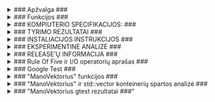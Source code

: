 <details>
<summary>### Apžvalga ###</summary>
<br>

Ši programa skirta generuoti studentų pažymių ataskaitas. Vartotojas gali pasirinkti iš kelių variantų:

Generuoti pažymius:
Suvedus studento vardą ir pavardę, programa sugeneruos atsitiktinį namų darbų skaičių (nuo 1 iki 10),
atsitiktinius namų darbų rezultatus (nuo 1 iki 10) ir atsitiktinį egzamino rezultatą (nuo 1 iki 10).
Galutinis balas bus apskaičiuojamas pagal formulę: 0.4 * vidutinis namų darbų balas + 0.6 * egzamino balas.
Rezultatai bus rodomi lentelėje su stulpeliais: Pavarde, Vardas, Galutinis (Vid.) arba Galutinis (Med.) (priklausomai nuo pasirinkimo).

Skaityti iš failo:
Programa nuskaitys duomenis iš pasirinkto failo. Failas turi būti suformatuotas taip, kad kiekvienoje eilutėje
būtų studento vardas, pavardė ir namų darbų rezultatai (atskirti tarpais).
Galutinis balas bus apskaičiuojamas taip pat, kaip ir ankstesniame variante.
Rezultatai bus rodomi lentelėje su stulpeliais: Pavarde, Vardas, Galutinis (Vid.) arba Galutinis (Med.) (priklausomai nuo pasirinkimo).

Rankinis įvedimas:
Vartotojas galės rankiniu būdu įvesti studentų vardus, pavardes, namų darbų rezultatus ir egzamino rezultatus.
Galutinis balas bus apskaičiuojamas taip pat, kaip ir ankstesniuose variantuose.
Rezultatai bus rodomi lentelėje su stulpeliais: Pavarde, Vardas, Galutinis (Vid.) arba Galutinis (Med.) (priklausomai nuo pasirinkimo).

</details>

<details>
<summary>### Funkcijos ###</summary>
<br>

<details>
<summary>Pagrindinės funkcijos:</summary>
<br>

GeneruotiPazymius: Ši funkcija sugeneruoja atsitiktinius studentų duomenis ir apskaičiuoja galutinius balus.
Skaitymas: Ši funkcija nuskaito duomenis iš pasirinkto failo ir apskaičiuoja galutinius balus.
RankinisIvedimas: Ši funkcija leidžia vartotojui rankiniu būdu įvesti studentų duomenis ir apskaičiuoja galutinius balus.
RusiuotiSpausdinti: Ši funkcija rūšiuoja ir spausdina rezultatų lentelę.
PasirinktiFaila: Ši funkcija leidžia vartotojui pasirinkti failą iš pateikto sąrašo.
RusiuotiGeraisBlogais: Ši funkcija rūšiuoja studentus pagal vidurkį į du atskirus failus: "Kietiakai" (studentai su vidurkiu > 5) ir "Nuskriaustukai" (studentai su vidurkiu < 5).
</details>

<details>
<summary>Papildomos funkcijos:</summary>
<br>

Galimybė apskaičiuoti ir parodyti medianą vietoj vidurkio.

Galimybė rūšiuoti rezultatus pagal vardą, pavardę arba balą.

Galimybė išsaugoti rezultatus faile.


Naudojimo instrukcija:

Paleiskite programą.

Pasirinkite norimą variantą:
Generuoti pažymius
Skaityti iš failo
Rankinis įvedimas

Jei pasirinkote "Skaityti iš failo", pasirinkite norimą failą iš sąrašo.

Jei pasirinkote "Rankinis įvedimas", įveskite studentų duomenis.

Pasirinkite, kaip norite matyti savo galutinį balą:
Vidutinis (Vid.)
Mediana (Med.)

Pasirinkite, kaip norite rusiuoti rezultatus:
Vardo
Pavardės
Balais

Pasirinkite, kaip norite matyti rezultatus:
Ekrane
Faile


Pavyzdys

Vartotojas pasirenka "Generuoti pažymius".

Įveda studento vardą: Jonas

Įveda studento pavardę: Jonaitis

Programa sugeneruoja 5 namų darbus.

Namų darbų rezultatai: 8, 7, 9, 6, 10.

Egzamino rezultatas: 8.

Rezultatai:

Pavarde | Vardas | Galutinis (Vid.)
------- | -------- | --------
Jonaitis | Jonas | 8.20

Sąrankos failas

Programa gali dirbti su duomenų failu, kuriame kiekvienoje eilutėje yra studentų informacija, atskirta tarpais:

Vardas Pavardė Namų_darbo_rezultatas1 Namų_darbo_rezultatas2 ... Egzamino_rezultatas
Pavyzdys:

Petras Petraitis 7 8 9 10 7
Ona Onaitytė 5 6 8 4 8

</details>
</details>

<details>
<summary>### KOMPIUTERIO SPECIFIKACIJOS: ###</summary>
<br>

CPU: I7 - 12700H
RAM: 16gb SODIMM 4800 Mhz
GPU: RTX 3060 (mobile)
SSD: Micron_3400 500GB (NVMe, PCIe Gen4)
SSD: WD_BLACK SN750 SE 1TB (NVMe, PCIe Gen4)

</details>
<details>
<summary>### TYRIMO REZULTATAI ###</summary>
<br>

studentai1000

<img width="539" alt="studentai1000" src="https://github.com/Ghirahim5/Objektinis-2024/assets/147089390/a2ac3659-290c-4953-bc8c-7db9d08f0d87">

studentai10000

<img width="543" alt="studentai10000" src="https://github.com/Ghirahim5/Objektinis-2024/assets/147089390/44dbc6fa-8ec6-49f8-8cfa-61e1523ac7a3">

studentai100000

<img width="542" alt="studentai100000" src="https://github.com/Ghirahim5/Objektinis-2024/assets/147089390/4391de41-d2f6-4776-9585-2c05532c152e">

studentai1000000

<img width="539" alt="studentai1000000" src="https://github.com/Ghirahim5/Objektinis-2024/assets/147089390/2df42488-8e47-4d98-99cc-d28ed992c785">

studentai10000000

<img width="535" alt="studentai10000000" src="https://github.com/Ghirahim5/Objektinis-2024/assets/147089390/fe55d02c-ea62-46b9-b66a-c000c0eede2e">


Vektorių 1 strategijos rezultatai

1000

<img width="531" alt="vektoriai1k" src="https://github.com/Ghirahim5/Objektinis-2024/assets/147089390/b63fd63b-703f-45ae-be80-f0919b198a9f">

10000

<img width="540" alt="vektoriai10k" src="https://github.com/Ghirahim5/Objektinis-2024/assets/147089390/f29cdd16-7852-4eb7-9839-f43bfedf5d36">

100000

<img width="538" alt="vektoriai100k" src="https://github.com/Ghirahim5/Objektinis-2024/assets/147089390/9b29faf8-e9e1-4273-87d6-6543771728de">

1000000

<img width="539" alt="vektoriai1000k" src="https://github.com/Ghirahim5/Objektinis-2024/assets/147089390/cf4aa102-5880-46fa-ab7b-62d30d372ed2">

10000000

<img width="532" alt="vektoriai10000k" src="https://github.com/Ghirahim5/Objektinis-2024/assets/147089390/c016bee9-c79d-4224-a7e3-971940a94bd1">


Vektorių 2 strategijos rezultatai

1000

<img width="505" alt="2vektoriai1k" src="https://github.com/Ghirahim5/Objektinis-2024/assets/147089390/53664d61-c4b2-4b76-b192-a60b95d2ec68">

10000

<img width="503" alt="2vektoriai10k" src="https://github.com/Ghirahim5/Objektinis-2024/assets/147089390/9f26a3cd-ec8b-4070-9c9f-d8f999922a64">

100000

<img width="505" alt="2vektoriai100k" src="https://github.com/Ghirahim5/Objektinis-2024/assets/147089390/ce02d483-9678-400f-b037-3f80de282ca0">

1000000

<img width="504" alt="2vektoriai1000k" src="https://github.com/Ghirahim5/Objektinis-2024/assets/147089390/c3ca46f0-ac4b-479b-9367-ca44c58bc868">

10000000

<img width="502" alt="2vektoriai10000k" src="https://github.com/Ghirahim5/Objektinis-2024/assets/147089390/7b290f42-7ff5-4281-92e3-4ead743068ec">

Vektorių 3 strategijos rezultatai

1000

<img width="510" alt="3vektoriai1k" src="https://github.com/Ghirahim5/Objektinis-2024/assets/147089390/08590569-2483-4864-bcde-5b2dcc0dad4d">

10000

<img width="506" alt="3vektoriai10k" src="https://github.com/Ghirahim5/Objektinis-2024/assets/147089390/453d19bc-6e50-4a1a-b274-71f2b49944d7">

100000

<img width="505" alt="3vektoriai100k" src="https://github.com/Ghirahim5/Objektinis-2024/assets/147089390/410530ad-0921-47fa-86fb-290b1fe600f2">

1000000

<img width="505" alt="3vektoriai1000k" src="https://github.com/Ghirahim5/Objektinis-2024/assets/147089390/dc6c718d-258d-4519-9f7a-086ab7ad6520">

10000000

<img width="508" alt="3vektoriai10000k" src="https://github.com/Ghirahim5/Objektinis-2024/assets/147089390/170776b8-6226-4a46-9704-ab03f37c3f01">

List 1 strategijos rezultatai

1000

<img width="535" alt="list1k" src="https://github.com/Ghirahim5/Objektinis-2024/assets/147089390/9fb0197f-b2fa-42c1-840a-bce492c2cd63">

10000

<img width="541" alt="list10k" src="https://github.com/Ghirahim5/Objektinis-2024/assets/147089390/c1d9f031-9294-428e-b9a6-a80f997614a6">

100000

<img width="542" alt="list100k" src="https://github.com/Ghirahim5/Objektinis-2024/assets/147089390/ab898ad4-0ca5-4cd8-aced-2410b27032c4">

1000000

<img width="535" alt="list1000k" src="https://github.com/Ghirahim5/Objektinis-2024/assets/147089390/b2ec0115-a640-4908-9898-bd730c37d759">

10000000

<img width="526" alt="list10000k" src="https://github.com/Ghirahim5/Objektinis-2024/assets/147089390/d1db7b17-3ba1-4da6-bb89-3d8e8aacded5">


List 2 strategijos rezultatai

1000

<img width="533" alt="2list1k" src="https://github.com/Ghirahim5/Objektinis-2024/assets/147089390/2439cfbc-6ee1-42fc-b09e-512e21e26632">

10000

<img width="539" alt="2list10k" src="https://github.com/Ghirahim5/Objektinis-2024/assets/147089390/5e7fde2a-eac9-4d31-946f-d075941c2e81">

100000

<img width="539" alt="2list100k" src="https://github.com/Ghirahim5/Objektinis-2024/assets/147089390/143da5e7-5e9c-4c43-af36-9a6da0e68ddd">

1000000

<img width="534" alt="2list1000k" src="https://github.com/Ghirahim5/Objektinis-2024/assets/147089390/c1f6e346-80c6-48c6-bce2-d05ef6a66113">

10000000

<img width="528" alt="2list10000k" src="https://github.com/Ghirahim5/Objektinis-2024/assets/147089390/e849dd0c-eb5e-474c-acf8-8fe146a2a0f7">


Deque 1 strategijos rezultatai

1000

<img width="533" alt="deque1k" src="https://github.com/Ghirahim5/Objektinis-2024/assets/147089390/44811f21-9aff-42cf-b391-3bb9f57b891e">

10000

<img width="542" alt="deque10k" src="https://github.com/Ghirahim5/Objektinis-2024/assets/147089390/685ac575-2f7f-4ee1-9e3b-8c0b4b6921a2">

100000

<img width="538" alt="deque100k" src="https://github.com/Ghirahim5/Objektinis-2024/assets/147089390/12cce25e-6be8-45cf-903c-857aa2eeafed">

1000000

<img width="533" alt="deque1000k" src="https://github.com/Ghirahim5/Objektinis-2024/assets/147089390/6a72468f-42da-41ab-81b1-d3476aaaf012">

10000000

<img width="524" alt="deque10000k" src="https://github.com/Ghirahim5/Objektinis-2024/assets/147089390/46bdf096-bbad-48bc-8d9f-d0b30d745498">


Deque 2 strategijos rezultatai

1000

<img width="541" alt="2deque1k" src="https://github.com/Ghirahim5/Objektinis-2024/assets/147089390/40df0406-311a-4e90-b3de-c214ae896868">

10000

<img width="541" alt="2deque10k" src="https://github.com/Ghirahim5/Objektinis-2024/assets/147089390/1281fcd5-a690-4af8-9937-6e346b288e5c">

100000

<img width="540" alt="2deque100k" src="https://github.com/Ghirahim5/Objektinis-2024/assets/147089390/ff7e6b79-61b1-45db-8d55-82615b467102">

1000000

<img width="532" alt="2deque1000k" src="https://github.com/Ghirahim5/Objektinis-2024/assets/147089390/b444e59f-2e56-44ff-9a14-2d8657c2a528">

10000000

<img width="527" alt="2deque10000k" src="https://github.com/Ghirahim5/Objektinis-2024/assets/147089390/7a6ffe30-b85f-4ab4-8ea8-6ad0c4945fe0">



<details>
<summary>Tyrimo išvados: </summary>
<br>
  
Efektyviausias metodas tai realizacija naudojanti Vektorių trečiąją strategiją.
Antras efektyviausias metodas tai realizacija naudojanti Vektorių pirmąją strategiją.
Trečias efektyviausias metodas tai realizacija naudojanti Listų antrąją strategiją.

</details>
</details>

<details>
<summary>### INSTALIACIJOS INSTRUKCIJOS ###</summary>
<br>

1. Atsidarykite SETUP aplanką (https://github.com/Ghirahim5/Objektinio_LAB_3/tree/v3.0/SETUP)

2. Atsisųskite .msi abra .exe setup failą.

3. Paleiskite atsisiųstą setup failą.

4. Toliau sekite intstrukcijas nurodomas setup faile.

</details>

<details>
<summary>### EKSPERIMENTINĖ ANALIZĖ ###</summary>
<br>

Nenaudojant optimizavimo "flag'ų"

|         | Greitis (su 1 mln.)  | Greitis (su 10 mln.) | Failo dydis (Kb) |
| ------- | -------------------- | -------------------- | ---------------- |
| Klasė   |        8,01 s.       |        82,75 s.      |       162        |
| Strukt. |        7,53 s.       |        92,31 s.      |       139        |

Naudojant O1 optimizavimo "flag'ą"

|         | Greitis (su 1 mln.)  | Greitis (su 10 mln.) | Failo dydis (Kb) |
| ------- | -------------------- | -------------------- | ---------------- |
| Klasė   |        8,26 s.       |        117,12 s.     |       121        |
| Strukt. |        7,59 s.       |        83,56 s.      |       106        |

Naudojant O2 optimizavimo "flag'ą"

|         | Greitis (su 1 mln.)  | Greitis (su 10 mln.) | Failo dydis (Kb) |
| ------- | -------------------- | -------------------- | ---------------- |
| Klasė   |        7,95 s.       |        82,32 s.      |       162        |
| Strukt. |        7,50 s.       |        75,28 s.      |       139        |

Naudojant O3 optimizavimo "flag'ą"

|         | Greitis (su 1 mln.)  | Greitis (su 10 mln.) | Failo dydis (Kb) |
| ------- | -------------------- | -------------------- | ---------------- |
| Klasė   |        7,97 s.       |        111,45 s.     |       162        |
| Strukt. |        7,59 s.       |        92,63 s.      |       139        |


<details>
<summary>Ekrano kopijos:</summary>
<br>

Klasė

O0

1000000   

<img width="505" alt="class_O0_1mln" src="https://github.com/Ghirahim5/Objektinio_LAB_2/assets/147089390/2b8040c5-d62b-4953-a099-65817bb46bed">

10000000

<img width="503" alt="class_O0_10mln" src="https://github.com/Ghirahim5/Objektinio_LAB_2/assets/147089390/696c4288-1bb2-4fc0-9f6f-b19737e6bec0">


O1

1000000

<img width="505" alt="class_O1_1mln" src="https://github.com/Ghirahim5/Objektinio_LAB_2/assets/147089390/890f688d-bf3e-468a-aa99-da72149853d3">

10000000

<img width="511" alt="class_O1_10mln" src="https://github.com/Ghirahim5/Objektinio_LAB_2/assets/147089390/d062ce80-0eee-45ae-94f4-51cda3612af8">


O2

1000000   

<img width="506" alt="class_O2_1mln" src="https://github.com/Ghirahim5/Objektinio_LAB_2/assets/147089390/f9d8dddb-096c-4f4a-bcf1-ed11743393e1">

10000000

<img width="506" alt="class_O2_10mln" src="https://github.com/Ghirahim5/Objektinio_LAB_2/assets/147089390/466e7869-b55a-4dd5-a879-cd842224efc0">


O3

1000000   

<img width="503" alt="class_O3_1mln" src="https://github.com/Ghirahim5/Objektinio_LAB_2/assets/147089390/146cfdea-79f2-4798-9943-5f549696a385">

10000000

<img width="508" alt="class_O3_10mln" src="https://github.com/Ghirahim5/Objektinio_LAB_2/assets/147089390/f85f4223-c440-49fb-9e45-196bafda1e1f">


Struktūra

O0

1000000   

<img width="505" alt="struct_O0_1mln" src="https://github.com/Ghirahim5/Objektinio_LAB_2/assets/147089390/7305e943-c246-401d-8348-3c0ac0669b7b">

10000000

<img width="506" alt="struct_O0_10mln" src="https://github.com/Ghirahim5/Objektinio_LAB_2/assets/147089390/3ac57a91-9cdb-419e-9a9f-e3b6e1d060d2">


O1

1000000   

<img width="503" alt="struct_O1_1mln" src="https://github.com/Ghirahim5/Objektinio_LAB_2/assets/147089390/405a6349-3190-4770-8814-deeca6879e74">

10000000

<img width="511" alt="struct_O1_10mln" src="https://github.com/Ghirahim5/Objektinio_LAB_2/assets/147089390/38920155-0fcb-4fa0-aae6-f75807407930">


O2

1000000   

<img width="508" alt="struct_O2_1mln" src="https://github.com/Ghirahim5/Objektinio_LAB_2/assets/147089390/c06ebb7f-a800-4bc2-a8f1-2fcf6a874268">

10000000

<img width="503" alt="struct_O2_10mln" src="https://github.com/Ghirahim5/Objektinio_LAB_2/assets/147089390/f662088a-ee18-4c2c-9645-cf966ecf0d29">


O3

1000000   

<img width="502" alt="struct_O3_1mln" src="https://github.com/Ghirahim5/Objektinio_LAB_2/assets/147089390/b6aec581-0483-423c-a160-1a8607ae3a99">

10000000

<img width="509" alt="struct_O3_10mln" src="https://github.com/Ghirahim5/Objektinio_LAB_2/assets/147089390/0957498e-72f3-4d9a-a075-15d113f3fc2b">

</details>
</details>
  
<details>
<summary>### RELEASE'Ų INFORMACIJA ###</summary>
<br>
  
Pirmasis subrelease:

1. Programa, naudotojui įvedus informaciją, duoda pasirinkimą kaip naudotojas nori, jog jo vidurkis būtų apskaičiuojamas - tradiciniu būdu ar medianos metodu.
2. Ekrane "atspausdinama" lentelė, kuri pateikia informaciją apie naudotoją - Vardą, pavardę ir vidurkį.

v0.1

1. Programoje realizuotas meniu kuris vartotojui pateikia keturias galimybes: 1- Įvesti duomenis rankiniu būdu 2 - Generuoti pažymius 3 - Generuoti pažymius ir vardus 4 - Baigti darbą.
2. Yra dvi realizuotos programos versijos - viena kuri veikia tik su c masyvais, o kita - su vektoriais.
3. Programoje yra neteisingos įvesties apsauga.
4. Vartotojas gali pasirinkti kaip nori matyti savo galutinį pažymį - mediana arba tradiciniu vidurkio būdu.

v0.2

1. Pakeičiau duomenų įvedimą į pilnai dinaminį.
2. Pridėjau galimybę nuskaityti duomenis iš failo.
3. Pridėjau galimybę pasirinkti kokį failą norima atidaryti ir apdoroti.
4. Pridėjau galimybę rūšiuoti duomenis pagal skirtingus kriterijus - vardą, pavardę ir galutinį balą.

v0.3

1. Įgyvendintas išimčių valdymas įvairiose programos vietose: visi vartotojo pasirinkimai tikrinami pagal atitinkamus reikalavimus, taip pat tikrinama ar pasirinktas duomenų failas egzistuoja ir ar jis nėra tuščias.
2. Pakeistas duomenų failo pasirinkimo metodas. Sukurta nauja funkcija kuri yra atsakinga už failo pasirinkimą.
3. Visi pasirinkimai dabar yra pateikiami lentelės forma.
4. Įvykdytas programos reorganizavimas: sukurti atskiri v0.3_main.cpp ir funkcijos.cpp failai ir nauji studentas.h ir funkcijos.h header failai.

v0.4

1. Sukurta nauja generavimo funkcija kuri sugeneruoja pasirinkto dydžio šabloninį studentų duomenų failą.
2. Sukurta nauja funkcija kuri rūšiuoja studentus pagal jų galutinį pažymį (jeigu pažymys žemesnis už 5 tada studentas priskiriamas prie nuskriaustukų, jeigu didesnis - prie kietiakų)
3. Sukurta nauja testavimo funkcija kuri atlieka įvairius testus su pasirinktu failu.
4. Sukurtas išsamus README.md failas kuriame yra įkeltos testavimo atvejų rezultatų nuotraukos

v1.0

1. Sukurtos trys skirtingos realizacijos: su vektoriais, listais ir deque.
2. Kiekvienai realizacijai taip pat buvo įgyvendintos bent 2 strategijos, o vektorių versijai - 3.
3. Sukurtas CMakeList.txt failas
4. Aptvarkyta repozitorija.
5. Papildytas README.md failas

v1.1

1. Su visais trejais konteinerių tipais struktūra Studentas buvo pakeista į klasę Studentas.
2. Realizuotas Konstruktorius ir Destruktorius
3. Realizuoti "set'eriai" ir "get'eriai"
4. Atliktas eksperimentinis tyrimas naudojant skirtingus optimizavimo "falg'us" (O0, O1, O2, O3)
5. Papildytas README.md failas

v1.2

1. Realizuota "Rule Of Five" (Sukurti Copy ir Move konstruktoriai bei jų priskyrimo operatorių realizacijos).
2. Papildytas Desktruktorius.
3. Sukurta "Rule Of Five ir I/O operatorių testavimo funkcija.

v1.5

1. Realizuota abstrakti klasė Asmuo, klasė Studentas yra šios klasės išvestinė klasė.

</details>

<details>
<summary>### Rule Of Five ir I/O operatorių aprašas ###</summary>
<br>

"Rule Of Five" yra C++ programinės įrangos kūrimo gairės, skirtos užtikrinti tinkamą resursų valdymą dirbant su dinamiškai paskirstyta atmintimi ir kitais resursais. Jas sudaro penkios specialios funkcijos: destruktorius, kopijavimo konstruktorius, priskyrimo operatorius kopijavimu, perkėlimo konstruktorius ir perkėlimo priskyrimo operatorius.


1. Destruktorius:

Destruktorius yra atsakingas už bet kokių resursų, kuriuos laiko objektas, išlaisvinimą, kai objektas išeina iš savo veikimo srities arba yra sunaikinamas.

2. Kopijavimo konstruktorius:

Kopijavimo konstruktorius sukuria naują objektą, padarydamas esamo objekto kopiją.
Studentas klasėje kopijavimo konstruktorius įgyvendinamas kaip Studentas(const Studentas& other).
Jis nukopijuoja visas objekto kintamųjų reikšmes iš kito objekto į naujai sukurtą objektą.
Tai leidžia sukurti naują Studentas objektą, kuris yra esamo objekto kopija.

3. Priskyrimo operatorius kopijavimu:

Priskyrimo operatorius kopijavimu priskiria vieno objekto reikšmes kitam esamam objektui.
Studentas klasėje priskyrimo operatorius įgyvendinamas kaip Studentas& operator=(const Studentas& other).
Jis priskiria visų narės kintamųjų reikšmes iš kito objekto dabartiniam objektui.
Tai leidžia vieno Studentas objekto reikšmes priskirti kitam esamam objektui.

4. Perkėlimo konstruktorius:

Perkėlimo konstruktorius sukuria naują objektą "pavogdamas" resursus (pvz., atmintį) iš esamo objekto.
Studentas klasėje perkėlimo konstruktorius įgyvendinamas kaip Studentas(Studentas&& other) noexcept.
Jis perkelia visų narės kintamųjų reikšmes iš kito objekto į naujai sukurtą objektą naudodamas std::move.
Po perkėlimo kitas objektas paliekamas galiojančioje, bet neapibrėžtoje būsenoje.
Tai leidžia efektyviai perkelti resursų nuosavybę iš vieno Studentas objekto į kitą.

5. Perkėlimo priskyrimo operatorius:

Perkėlimo priskyrimo operatorius priskiria vieno objekto reikšmes kitam esamam objektui "pavogdamas" resursus.
Studentas klasėje perkėlimo priskyrimo operatorius įgyvendinamas kaip Studentas& operator=(Studentas&& other) noexcept.
Jis perkelia visų narės kintamųjų reikšmes iš kito objekto į dabartinį objektą naudodamas std::move.
Po perkėlimo kitas objektas paliekamas galiojančioje, bet neapibrėžtoje būsenoje.
Tai leidžia efektyviai perkelti resursų nuosavybę iš vieno Studentas objekto į kitą esamą objektą.
Įvesties ir išvesties operatoriai


Apart "Rule Of Five" funkcijų, kode taip pat yra įvesties ir išvesties operatoriai (operator>> ir operator<<), kurie skirti skaityti iš srautų ir rašyti į juos. Šie operatoriai leidžia rankiniu būdu įvesti ir išvesti Studentas objektus.

Funkcija operator>> skaito duomenis iš įvesties srauto (std::istream) ir priskiria juos Studentas objektui.

Ji nuskaito vardą ir pavardę (tempV ir tempP) ir kintantį pažymių skaičių (temp_grade) iš įvesties srauto.
Pažymiai saugomi laikinajame vektoriuje (temp_Ndrez), o paskutinis pažymys nustatomas kaip egzamino rezultatas (egz_rez).
Galiausiai laikinosios reikšmės priskiriamos atitinkamiems Studentas objekto narės kintamiesiems.
Funkcija operator<< įrašo Studentas objekto duomenis į išvesties srautą (std::ostream).
Ji įrašo vardą ir pavardę (v ir p), po jų - visus pažymius (nd_rez) ir egzamino rezultatą (egz_rez) į išvesties srautą.
Šie įvesties ir išvesties operatoriai leidžia lengvai rankiniu būdu įvesti ir išvesti Studentas objektus, todėl patogu sąveikauti su klase konsolės ar failų aplinkoje.

"Rule Of Five" laikymasis yra svarbi C++ praktika, nes ji padeda išvengti:

Resursų nutekėjimo: Kai resursai nepaleidžiami, jie nebėra reikalingi, tai gali sukelti atminties nutekėjimą, o tai gali lėtinti programos veikimą ir net ją sugriauti. "Rule Of Five" užtikrina, kad resursai būtų tinkamai išvalyti, kai objektas nebėra reikalingas.

Kybančių rodyklių: Kybantis rodyklė yra rodyklė, kuri rodo į atmintį, kuri jau buvo išleista. Bandant pasiekti atmintį per kybančią rodyklę, programa gali sutrikti.
</details>

<details>
<summary>### Google Test ###</summary>
<br>

![GoogleTest](https://github.com/Ghirahim5/Objektinio_LAB_2/assets/147089390/98a708dc-28fa-43e2-9e10-79449a5537bc)

</details>

<details>
<summary>### "ManoVektorius" funkcijos ###</summary>
<br>

1.	ManoVektorius() : arr(nullptr), capacity(0), current(0) {}: Tai yra ManoVektorius klasės konstruktorius be parametrų. Jis inicializuoja arr rodyklę į nullptr, capacity ir current kintamuosius į 0. Tai reiškia, kad naujai sukurtas ManoVektorius objektas bus tuščias.
   
2.	~ManoVektorius(): Tai yra ManoVektorius klasės destruktorius. Jis sunaikina visus vektoriaus elementus naudojant destroy_elements() funkciją ir atlaisvina atmintį, kurią užima vektoriaus dinaminis masyvas, naudojant allocator.deallocate() funkciją.
   
3.	ManoVektorius(const ManoVektorius& other): Tai yra ManoVektorius klasės kopijavimo konstruktorius. Jis kopijuoja visus elementus iš other objekto į naują ManoVektorius objektą. Tai atliekama naudojant allocator.allocate() funkciją, kad būtų sukurtas naujas masyvas, ir std::allocator_traits<Allocator>::construct() funkciją, kad būtų sukurti nauji elementai.
   
4.	ManoVektorius& operator=(const ManoVektorius& other): Tai yra priskyrimo operatorius, kuris priskiria vieną ManoVektorius objektą kitam. Jis naudoja kopijavimo konstruktorių ir swap() funkciją, kad atliktų priskyrimo operaciją efektyviai.

5.	reference at(size_type pos): Tai yra funkcija, kuri grąžina nuorodą į elementą, esantį nurodytoje pozicijoje pos. Jei pozicija yra už vektoriaus ribų, išmetama std::out_of_range išimtis.

</details>

<details>
<summary>### "ManoVektorius" ir std::vector konteinerių spartos analizė ###</summary>
<br>
  
Visi testai buvo atlikti naudojant O2 optimizavimo gairę.
  
![image](https://github.com/Ghirahim5/Objektinio_LAB_3/assets/147089390/697d4281-6f1d-4c17-a243-7d3e018e79be)

Duomenų nuskaitymo į failus greičio rezultatai:

|         | Greitis (su 100k)  | Greitis (su 1 mln.) | Greitis (su 10 mln.) |
| ------- | -------------------- | -------------------- | ---------------- |
| ManoVektorius   |        0,563 s.       |        6,602 s.      |       73.534 s.        |
| std::vector     |        0,591 s.       |        7.156 s.      |       85.281 s.        |

Studentų rūšiavimo į atskirus konteinerius greičio rezultatai:

|         | Greitis (su 100k)  | Greitis (su 1 mln.) | Greitis (su 10 mln.) |
| ------- | -------------------- | -------------------- | ---------------- |
| ManoVektorius   |        0,0056 s.       |        0.126 s.      |       0.463 s.        |
| std::vector     |        0,0215 s.       |        0.294 s.      |       18.597 s.        |

Studentų rikiavimo didėjimo arba mažėjimo tvarka greičio rezultatai:

|         | Greitis (su 100k)  | Greitis (su 1 mln.) | Greitis (su 10 mln.) |
| ------- | -------------------- | -------------------- | ---------------- |
| ManoVektorius   |        0,005 s.       |        0,120 s.      |       0.347 s.        |
| std::vector     |        0,017 s.       |        0,229 s.      |       3.571 s.        |

Bendro programų greičio rezultatai:

|         | Greitis (su 100k)  | Greitis (su 1 mln.) | Greitis (su 10 mln.) |
| ------- | -------------------- | -------------------- | ---------------- |
| ManoVektorius   |        0,667 s.       |        8,524 s.      |       80.253 s.        |
| std::vector     |        0,902 s.       |        11,287 s.      |       149.268 s.        |

Rezultatuose matyti, jog "ManoVektorius" visai aspektais pranašesnis nei std::vector (šios programos kontekste)

<details>
<summary>NUOTRAUKOS</summary>
<br>

ManoVektorius 100k

![ManoVektorius100k](https://github.com/Ghirahim5/Objektinio_LAB_3/assets/147089390/07f6672c-b896-4fad-808b-cba88a92595b)

ManoVektorius 1000k

![ManoVektorius1000k](https://github.com/Ghirahim5/Objektinio_LAB_3/assets/147089390/07d7e0ac-0fd8-4fd4-add1-0c01e5e26bdc)

ManoVektorius 10000k

![ManoVektorius10000k](https://github.com/Ghirahim5/Objektinio_LAB_3/assets/147089390/4ff4016c-d55c-4627-b80d-945df89f2fc3)

std::vector 100k

![Vector100k](https://github.com/Ghirahim5/Objektinio_LAB_3/assets/147089390/3b3c259e-efdb-41b0-9017-acb2f43e534c)

std::vector 1000k

![Vector1000k](https://github.com/Ghirahim5/Objektinio_LAB_3/assets/147089390/b57967d9-8e6b-4263-9918-ae6ca5ebdc79)

std::vector 10000k

![Vector10000k](https://github.com/Ghirahim5/Objektinio_LAB_3/assets/147089390/6d84f1d2-bc82-4e80-890a-616dd035c744)

</details>

</details>

<details>
<summary>### "ManoVektorius gtest rezultatai ###"</summary>
<br>
  
![gtest](https://github.com/Ghirahim5/Objektinio_LAB_3/assets/147089390/356905f3-6b44-4947-a827-bbb8837c7c4e)

</details>
